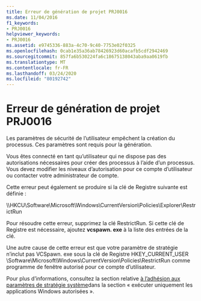 ```yaml
---
title: Erreur de génération de projet PRJ0016
ms.date: 11/04/2016
f1_keywords:
- PRJ0016
helpviewer_keywords:
- PRJ0016
ms.assetid: e9745336-883a-4c70-9c40-7753e02f0325
ms.openlocfilehash: 0cab1e35a36ab78426923d60acafb5cdf2942469
ms.sourcegitcommit: 857fa6b530224fa6c18675138043aba9aa0619fb
ms.translationtype: MT
ms.contentlocale: fr-FR
ms.lasthandoff: 03/24/2020
ms.locfileid: "80192742"
---
```

# <a name="project-build-error-prj0016"></a>Erreur de génération de projet PRJ0016

Les paramètres de sécurité de l’utilisateur empêchent la création du processus. Ces paramètres sont requis pour la génération.

Vous êtes connecté en tant qu’utilisateur qui ne dispose pas des autorisations nécessaires pour créer des processus à l’aide d’un processus. Vous devez modifier les niveaux d’autorisation pour ce compte d’utilisateur ou contacter votre administrateur de compte.

Cette erreur peut également se produire si la clé de Registre suivante est définie :

\\\HKCU\Software\Microsoft\Windows\CurrentVersion\Policies\Explorer\RestrictRun

Pour résoudre cette erreur, supprimez la clé RestrictRun. Si cette clé de Registre est nécessaire, ajoutez **vcspawn. exe** à la liste des entrées de la clé.

Une autre cause de cette erreur est que votre paramètre de stratégie n’inclut pas VCSpawn. exe sous la clé de Registre HKEY_CURRENT_USER \Software\Microsoft\Windows\CurrentVersion\Policies\RestrictRun comme programme de fenêtre autorisé pour ce compte d’utilisateur.

Pour plus d’informations, consultez la section relative [à l’adhésion aux paramètres de stratégie système](/previous-versions/windows/desktop/Policy/adhering-to-system-policy-settings)dans la section « exécuter uniquement les applications Windows autorisées ».
